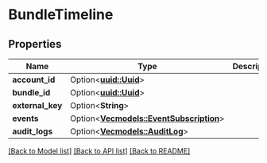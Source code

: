 # BundleTimeline

## Properties

Name | Type | Description | Notes
------------ | ------------- | ------------- | -------------
**account_id** | Option<[**uuid::Uuid**](uuid::Uuid.md)> |  | [optional]
**bundle_id** | Option<[**uuid::Uuid**](uuid::Uuid.md)> |  | [optional]
**external_key** | Option<**String**> |  | [optional]
**events** | Option<[**Vec<models::EventSubscription>**](EventSubscription.md)> |  | [optional]
**audit_logs** | Option<[**Vec<models::AuditLog>**](AuditLog.md)> |  | [optional]

[[Back to Model list]](../README.md#documentation-for-models) [[Back to API list]](../README.md#documentation-for-api-endpoints) [[Back to README]](../README.md)


